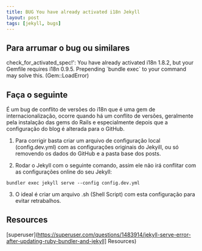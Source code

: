 ```yaml
---
title: BUG You have already activated i18n Jekyll
layout: post
tags: [jekyll, bugs]
---
```

## Para arrumar o bug ou similares

check_for_activated_spec!': You have already activated i18n 1.8.2, but your Gemfile requires i18n 0.9.5. Prepending \`bundle exec\` to your command may solve this. (Gem::LoadError)

## Faça o seguinte

É um bug de conflito de versões do i18n que é uma gem de internacionalização, ocorre quando há um conflito de versões, geralmente pela instalação das gems do Rails e especialmente depois que a configuração do blog é alterada para o GitHub.

1. Para corrigir basta criar um arquivo de configuração local (config.dev.yml) com as configurações originais do Jekyill, ou só removendo os dados do GitHub e a pasta base dos posts.

2. Rodar o Jekyll com o seguinte comando, assim ele não irá conflitar com as configurações online do seu Jekyll:
```
bundler exec jekyll serve --config config.dev.yml
```
3. O ideal é criar um arquivo .sh (Shell Script) com esta configuração para evitar retrabalhos.

## Resources
[superuser](https://superuser.com/questions/1483914/jekyll-serve-error-after-updating-ruby-bundler-and-jekyll]
Resources)
